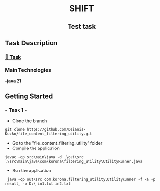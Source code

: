 <h1 align="center">SHIFT</h1>
<h2 align="center"> Test task</h2>


## Task Description

### [📝 Task](documentation%2F%D8%C8%D4%D2%20java%20%E7%E0%E4%E0%ED%E8%E5%202024%20.docx)

###  Main Technologies

**-java 21**

## Getting Started

### - Task 1 -
* Clone the branch

```console
git clone https://github.com/Dzianis-Kuzko/file_content_filtering_utility.git
```
* Go  to the "file_content_filtering_utility"  folder
* Compile the application
```console
javac -cp src\main\java -d .\out\src .\src\main\java\com\korona\filtering_utility\UtilityRunner.java
```
* Run the application
```console
 java -cp out\src com.korona.filtering_utility.UtilityRunner -f -a -p result_ -o D:\ in1.txt in2.txt
```